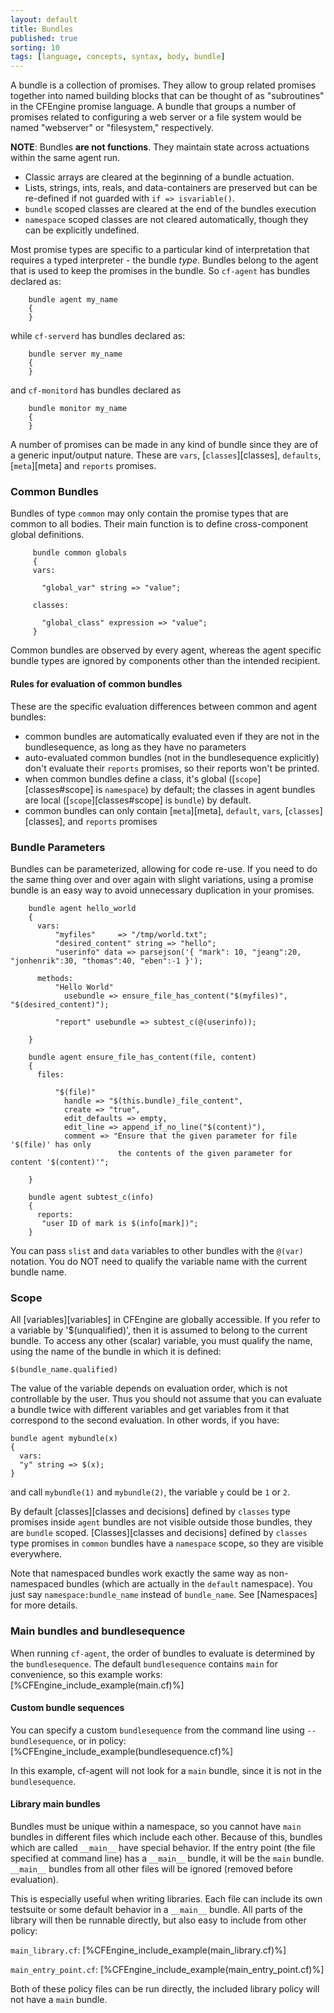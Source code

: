 ```yaml
---
layout: default
title: Bundles
published: true
sorting: 10
tags: [language, concepts, syntax, body, bundle]
---
```


A bundle is a collection of promises. They allow to group related promises
together into named building blocks that can be thought of as "subroutines" in
the CFEngine promise language. A bundle that groups a number of promises
related to configuring a web server or a file system would be named
"webserver" or "filesystem," respectively.

**NOTE**: Bundles **are not functions**. They maintain state across actuations
within the same agent run.

* Classic arrays are cleared at the beginning of a bundle actuation.
* Lists, strings, ints, reals, and data-containers are preserved but can be
  re-defined if not guarded with ```if => isvariable()```.
* `bundle` scoped classes are cleared at the end of the bundles execution
* `namespace` scoped classes are not cleared automatically, though they can be
  explicitly undefined.

Most promise types are specific to a particular kind of interpretation that
requires a typed interpreter - the bundle *type*. Bundles belong to the agent
that is used to keep the promises in the bundle. So `cf-agent` has bundles
declared as:

```cf3
    bundle agent my_name
    {
    }
```

while `cf-serverd` has bundles declared as:

```cf3
    bundle server my_name
    {
    }
```

and `cf-monitord` has bundles declared as

```cf3
    bundle monitor my_name
    {
    }
```

A number of promises can be made in any kind of bundle since they are of a
generic input/output nature. These are `vars`, [`classes`][classes], `defaults`,
[`meta`][meta] and `reports` promises.

### Common Bundles

Bundles of type `common` may only contain the promise types that are common to
all bodies. Their main function is to define cross-component global
definitions.

```cf3
     bundle common globals
     {
     vars:

       "global_var" string => "value";

     classes:

       "global_class" expression => "value";
     }
```

Common bundles are observed by every agent, whereas the agent
specific bundle types are ignored by components other than the intended
recipient.

#### Rules for evaluation of common bundles

These are the specific evaluation differences between common and agent bundles:

* common bundles are automatically evaluated even if they are not in the bundlesequence, as long as they have no parameters
* auto-evaluated common bundles (not in the bundlesequence explicitly) don't evaluate their `reports` promises, so their reports won't be printed.
* when common bundles define a class, it's global ([`scope`][classes#scope] is `namespace`) by default; the classes in agent bundles are local ([`scope`][classes#scope] is `bundle`) by default.
* common bundles can only contain [`meta`][meta], `default`, `vars`, [`classes`][classes], and `reports` promises

### Bundle Parameters

Bundles can be parameterized, allowing for code re-use. If you need to do the
same thing over and over again with slight variations, using a promise bundle
is an easy way to avoid unnecessary duplication in your promises.

```
    bundle agent hello_world
    {
      vars:
          "myfiles"     => "/tmp/world.txt";
          "desired_content" string => "hello";
          "userinfo" data => parsejson('{ "mark": 10, "jeang":20, "jonhenrik":30, "thomas":40, "eben":-1 }');

      methods:
          "Hello World"
            usebundle => ensure_file_has_content("$(myfiles)", "$(desired_content)");

          "report" usebundle => subtest_c(@(userinfo));

    }

    bundle agent ensure_file_has_content(file, content)
    {
      files:

          "$(file)"
            handle => "$(this.bundle)_file_content",
            create => "true",
            edit_defaults => empty,
            edit_line => append_if_no_line("$(content)"),
            comment => "Ensure that the given parameter for file '$(file)' has only
                        the contents of the given parameter for content '$(content)'";

    }

    bundle agent subtest_c(info)
    {
      reports:
       "user ID of mark is $(info[mark])";
    }
```

You can pass `slist` and `data` variables to other bundles with
the `@(var)` notation.  You do NOT need to qualify the variable name
with the current bundle name.

### Scope

All [variables][variables] in CFEngine are globally accessible. If you
refer to a variable by '$(unqualified)', then it is assumed to belong
to the current bundle. To access any other (scalar) variable, you must
qualify the name, using the name of the bundle in which it is defined:

    $(bundle_name.qualified)

The value of the variable depends on evaluation order, which is not
controllable by the user. Thus you should not assume that you can
evaluate a bundle twice with different variables and get variables
from it that correspond to the second evaluation.  In other words, if you have:

```cf3
bundle agent mybundle(x)
{
  vars:
  "y" string => $(x);
}
```

and call `mybundle(1)` and `mybundle(2)`, the variable `y` could be `1` or `2`.

By default [classes][classes and decisions] defined by `classes` type promises
inside `agent` bundles are not visible outside those bundles, they are `bundle`
scoped. [Classes][classes and decisions] defined by `classes` type promises in
`common` bundles have a `namespace` scope, so they are visible everywhere.

Note that namespaced bundles work exactly the same way as
non-namespaced bundles (which are actually in the `default`
namespace).  You just say `namespace:bundle_name` instead of
`bundle_name`.  See [Namespaces] for more details.

### Main bundles and bundlesequence

When running `cf-agent`, the order of bundles to evaluate is determined by the `bundlesequence`.
The default `bundlesequence` contains `main` for convenience, so this example works:
[%CFEngine_include_example(main.cf)%]

#### Custom bundle sequences
You can specify a custom `bundlesequence` from the command line using `--bundlesequence`, or in policy:
[%CFEngine_include_example(bundlesequence.cf)%]

In this example, cf-agent will not look for a `main` bundle, since it is not in the `bundlesequence`.

#### Library main bundles

Bundles must be unique within a namespace, so you cannot have `main` bundles in different files which include each other.
Because of this, bundles which are called `__main__` have special behavior.
If the entry point (the file specified at command line) has a `__main__` bundle, it will be the `main` bundle.
`__main__` bundles from all other files will be ignored (removed before evaluation).

This is especially useful when writing libraries.
Each file can include its own testsuite or some default behavior in a `__main__` bundle.
All parts of the library will then be runnable directly, but also easy to include from other policy:

`main_library.cf`:
[%CFEngine_include_example(main_library.cf)%]

`main_entry_point.cf`:
[%CFEngine_include_example(main_entry_point.cf)%]

Both of these policy files can be run directly, the included library policy will not have a `main` bundle.
